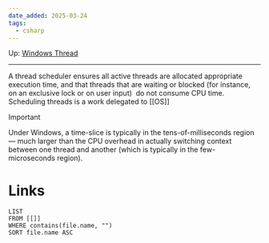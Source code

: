 ```yaml
---
date_added: 2025-03-24
tags:
  - csharp
---
```

Up: [Windows Thread](Windows%20Thread.md)
___
 A thread scheduler ensures all active threads are allocated appropriate execution time, and that threads that are waiting or blocked (for instance, on an exclusive lock or on user input)  do not consume CPU time.
Scheduling threads is a work delegated to [[OS]] 

>[!Important]
> Under Windows, a time-slice is typically in the tens-of-milliseconds region — much larger than the CPU overhead in actually switching context between one thread and another (which is typically in the few-microseconds region).
# Links
```dataview
LIST
FROM [[]]
WHERE contains(file.name, "")
SORT file.name ASC
```
